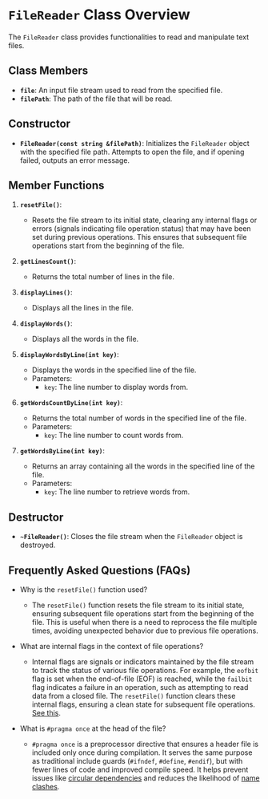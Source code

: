 # `FileReader` Class Overview
The `FileReader` class provides functionalities to read and manipulate text files.

## Class Members

- **`file`**: An input file stream used to read from the specified file.
- **`filePath`**: The path of the file that will be read.

## Constructor

- **`FileReader(const string &filePath)`**: Initializes the `FileReader` object with the specified file path. Attempts to open the file, and if opening failed, outputs an error message.

## Member Functions

1. **`resetFile()`**:
   - Resets the file stream to its initial state, clearing any internal flags or errors (signals indicating file operation status) that may have been set during previous operations. This ensures that subsequent file operations start from the beginning of the file.

2. **`getLinesCount()`**:
   - Returns the total number of lines in the file.

3. **`displayLines()`**:
   - Displays all the lines in the file.

4. **`displayWords()`**:
   - Displays all the words in the file.

5. **`displayWordsByLine(int key)`**:
   - Displays the words in the specified line of the file.
   - Parameters:
     - `key`: The line number to display words from.

6. **`getWordsCountByLine(int key)`**:
   - Returns the total number of words in the specified line of the file.
   - Parameters:
     - `key`: The line number to count words from.

7. **`getWordsByLine(int key)`**:
   - Returns an array containing all the words in the specified line of the file.
   - Parameters:
     - `key`: The line number to retrieve words from.

## Destructor

- **`~FileReader()`**: Closes the file stream when the `FileReader` object is destroyed.

## Frequently Asked Questions (FAQs)

- Why is the `resetFile()` function used?
  - The `resetFile()` function resets the file stream to its initial state, ensuring subsequent file operations start from the beginning of the file. This is useful when there is a need to reprocess the file multiple times, avoiding unexpected behavior due to previous file operations.

- What are internal flags in the context of file operations?
  - Internal flags are signals or indicators maintained by the file stream to track the status of various file operations. For example, the `eofbit` flag is set when the end-of-file (EOF) is reached, while the `failbit` flag indicates a failure in an operation, such as attempting to read data from a closed file. The `resetFile()` function clears these internal flags, ensuring a clean state for subsequent file operations. [See this](https://stackoverflow.com/questions/45647977/clarification-regarding-use-of-flagbit-to-set-internal-error-flag).

- What is `#pragma once` at the head of the file?
  - `#pragma once` is a preprocessor directive that ensures a header file is included only once during compilation. It serves the same purpose as traditional include guards (`#ifndef`, `#define`, `#endif`), but with fewer lines of code and improved compile speed. It helps prevent issues like [circular dependencies](https://en.wikipedia.org/wiki/Circular_dependency#:~:text=In%20software%20engineering%2C%20a%20circular,also%20known%20as%20mutually%20recursive.) and reduces the likelihood of [name clashes](https://codepal.ai/error-message-explainer/query/atlCEDvx/naming-conflict-in-cpp-code#:~:text=When%20the%20same%20name%20is,number%3B%20in%20the%20code%20snippet.).